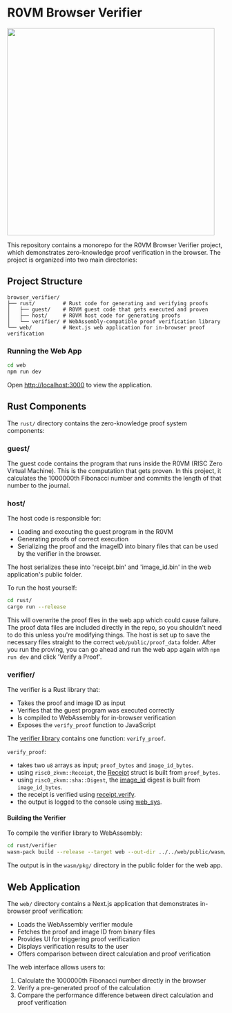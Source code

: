 # R0VM Browser Verifier

<a href="https://www.youtube.com/watch?v=aTCPCf8ff-c">
  <img src="https://img.youtube.com/vi/aTCPCf8ff-c/hqdefault.jpg" width="480">
</a>

This repository contains a monorepo for the R0VM Browser Verifier project, which demonstrates zero-knowledge proof verification in the browser. The project is organized into two main directories:

## Project Structure

```
browser_verifier/
├── rust/         # Rust code for generating and verifying proofs
│   ├── guest/    # R0VM guest code that gets executed and proven
│   ├── host/     # R0VM host code for generating proofs
│   └── verifier/ # WebAssembly-compatible proof verification library
└── web/          # Next.js web application for in-browser proof verification
```


### Running the Web App

```bash
cd web
npm run dev
```

Open [http://localhost:3000](http://localhost:3000) to view the application.

## Rust Components

The `rust/` directory contains the zero-knowledge proof system components:

### guest/

The guest code contains the program that runs inside the R0VM (RISC Zero Virtual Machine). This is the computation that gets proven. In this project, it calculates the 1000000th Fibonacci number and commits the length of that number to the journal.

### host/

The host code is responsible for:
- Loading and executing the guest program in the R0VM
- Generating proofs of correct execution
- Serializing the proof and the imageID into binary files that can be used by the verifier in the browser.

The host serializes these into 'receipt.bin' and 'image_id.bin' in the web application's public folder.

To run the host yourself:

```bash
cd rust/
cargo run --release
```

This will overwrite the proof files in the web app which could cause failure. The proof data files are included directly in the repo, so you shouldn't need to do this unless you're modifying things. The host is set up to save the necessary files straight to the correct `web/public/proof_data` folder. After you run the proving, you can go ahead and run the web app again with `npm run dev` and click 'Verify a Proof'. 

### verifier/

The verifier is a Rust library that:
- Takes the proof and image ID as input
- Verifies that the guest program was executed correctly
- Is compiled to WebAssembly for in-browser verification
- Exposes the `verify_proof` function to JavaScript

The [verifier library](src/lib.rs) contains one function: `verify_proof`.

`verify_proof`:
- takes two `u8` arrays as input; `proof_bytes` and `image_id_bytes`.
- using `risc0_zkvm::Receipt`, the [Receipt](https://docs.rs/risc0-zkvm/latest/risc0_zkvm/struct.Receipt.html) struct is built from `proof_bytes`.
- using `risc0_zkvm::sha::Digest`, the [image_id](https://dev.risczero.com/terminology#image-id) digest is built from `image_id_bytes`.
- the receipt is verified using [receipt.verify](https://docs.rs/risc0-zkvm/latest/risc0_zkvm/struct.Receipt.html#method.verify).
- the output is logged to the console using [web_sys](https://rustwasm.github.io/wasm-bindgen/web-sys/using-web-sys.html).

#### Building the Verifier

To compile the verifier library to WebAssembly:

```bash
cd rust/verifier
wasm-pack build --release --target web --out-dir ../../web/public/wasm/pkg
```

The output is in the `wasm/pkg/` directory in the public folder for the web app.

## Web Application

The `web/` directory contains a Next.js application that demonstrates in-browser proof verification:

- Loads the WebAssembly verifier module
- Fetches the proof and image ID from binary files
- Provides UI for triggering proof verification
- Displays verification results to the user
- Offers comparison between direct calculation and proof verification

The web interface allows users to:
1. Calculate the 1000000th Fibonacci number directly in the browser
2. Verify a pre-generated proof of the calculation
3. Compare the performance difference between direct calculation and proof verification


